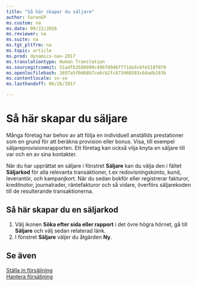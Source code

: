 ```yaml
---
title: "Så här skapar du säljare"
author: SorenGP
ms.custom: na
ms.date: 09/22/2016
ms.reviewer: na
ms.suite: na
ms.tgt_pltfrm: na
ms.topic: article
ms.prod: dynamics-nav-2017
ms.translationtype: Human Translation
ms.sourcegitcommit: 51adfb3588099c496f0946ff71da5c6fe518f070
ms.openlocfilehash: 2697a5f0d68b7ce6cb2fc873468583c64adb183b
ms.contentlocale: sv-se
ms.lasthandoff: 06/26/2017

---
```


# <a name="how-to-set-up-salespeople"></a>Så här skapar du säljare
Många företag har behov av att följa en individuell anställds prestationer som en grund för att beräkna provision eller bonus. Visa, till exempel säljareprovisionsrapporten. Ett företag kan också vilja knyta en säljare till var och en av sina kontakter.

När du har upprättat en säljare i fönstret **Säljare** kan du välja den i fältet **Säljarkod** för alla relevanta transaktioner, t.ex redovisningskonto, kund, leverantör, och kampanjkort. När du sedan bokför eller registrerar fakturor, kreditnotor, journalrader, räntefakturor och så vidare, överförs säljarekoden till de resulterande transaktionerna.

## <a name="to-set-up-a-salesperson-code"></a>Så här skapar du en säljarkod
1. Välj ikonen **Söka efter sida eller rapport** i det övre högra hörnet, gå till **Säljare** och välj sedan relaterad länk.
2. I fönstret **Säljare** väljer du åtgärden **Ny**.

## <a name="see-also"></a>Se även  
[Ställa in försäljning](sales-setup-sales.md)  
[Hantera försäljning](sales-manage-sales.md)

